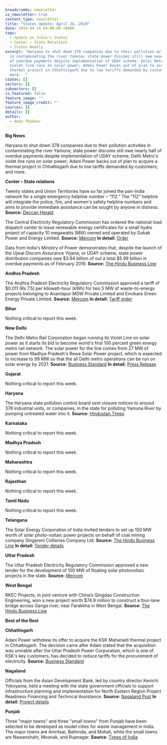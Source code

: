 ```yaml
---
breadcrumbs: newsletter
is_newsletter: true
content_type: newsletter
title: "States Update: April 24, 2019"
date: 2019-04-24 04:00:00 +0000
tags:
  - Update on India's States
  - Center – State Relations 
  - States Weekly
excerpt: "Haryana to shut down 378 companies due to their pollution activities
  in contaminating the river Yamuna; state power discoms still owe nearly half
  of overdue payments despite implementation of UDAY scheme; Delhi Metro's
  violet line runs on solar power; Adani Power backs out of plan to acquire a
  thermal project in Chhattisgarh due to low tariffs demanded by customers; and
  more.  "
states: []
sectors: []
subsectors: []
is_featured: false
feature_image: ""
feature_image_credit: ""
sources: []
details: []
author:
  - Aman Thakker
---
```

**Big News**

Haryana to shut down 378 companies due to their pollution activities in contaminating the river Yamuna; state power discoms still owe nearly half of overdue payments despite implementation of UDAY scheme; Delhi Metro's violet line runs on solar power; Adani Power backs out of plan to acquire a thermal project in Chhattisgarh due to low tariffs demanded by customers; and more.

**Center – State relations**

Twenty states and Union Territories have so far joined the pan-India network for a single emergency helpline number – “112.” The ”112” helpline will integrate the police, fire, and women's safety helpline numbers and aims to provide immediate assistance can be sought by anyone in distress. **Source:** [Deccan Herald](https://www.deccanherald.com/national/20-states-join-pan-india-emergency-helpline-number-112-729481.html)

The Central Electricity Regulatory Commission has ordered the national load dispatch center to issue renewable energy certificates for a small hydro project of capacity 10 megawatts (MW) owned and operated by Gokak Power and Energy Limited. **Source:** [Mercom](https://mercomindia.com/cerc-asks-nldc-issue-rec-commissioned-renewable-projects/) **In detail:** [Order](http://cercind.gov.in/2019/orders/292.pdf)

Data from India's Ministry of Power demonstrates that, despite the launch of the Ujwal Discom Assurance Yojana, or UDAY scheme, state power distribution companies owe $3.94 billion of out a total $5.99 billion in overdue payments as of February 2019. **Source:** [The Hindu Business Line](https://www.thehindubusinessline.com/economy/spiralling-dues-by-discoms-to-gencos-erode-the-power-of-uday/article26905012.ece)

**Andhra Pradesh**

The Andhra Pradesh Electricity Regulatory Commission approved a tariff of $0.011 (Rs 7.5) per kilowatt-hour (kWh) for two 5 MW of waste-to-energy projects belonging to Anantapur MSW Private Limited and Envikare Green Energy Private Limited. **Source:** [Mercom](https://mercomindia.com/tariff-7-5-kwh-for-waste-to-energy-projects/) **In detail:** [Tariff order](http://www.aperc.gov.in/admin/upload/OrderEnvicare.pdf)

**Bihar**

Nothing critical to report this week.

**New Delhi**

The Delhi Metro Rail Corporation began running its Violet Line on solar power as it starts its bid to become world's first 100 percent green energy metro rail network. The solar power for the line comes from 27 MW of power from Madhya Pradesh's Rewa Solar Power project, which is expected to increase to 99 MW so that the all Delhi metro operations can be run on solar energy by 2021. **Source:** [Business Standard](https://www.business-standard.com/article/news-ani/in-a-first-delhi-metro-runs-on-solar-power-gets-27-mw-power-from-rewa-project-119041900262_1.html) **In detail:** [Press Release](http://www.delhimetrorail.com/press_reldetails.aspx?id=0ssoOzVvQnglld)

**Gujarat**

Nothing critical to report this week.

**Haryana**

The Haryana state pollution control board sent closure notices to around 378 industrial units, or companies, in the state for polluting Yamuna River by pumping untreated water into it. **Source:** [Hindustan Times](https://www.hindustantimes.com/gurugram/378-industrial-units-in-haryana-to-face-closure-for-polluting-yamuna/story-JkORNbzGEsdFgjLQrewkWM.html)

**Karnataka**

Nothing critical to report this week.

**Madhya Pradesh**

Nothing critical to report this week.

**Maharashtra**

Nothing critical to report this week.

**Rajasthan**

Nothing critical to report this week.

**Tamil Nadu**

Nothing critical to report this week.

**Telangana**

The Solar Energy Corporation of India invited tenders to set up 150 MW worth of solar photo-voltaic power projects on behalf of coal mining company Singareni Collieries Company Ltd. **Source:** [The Hindu Business Line](https://www.thehindubusinessline.com/companies/seci-invites-tenders-for-150-mw-mw-solar-pv-project-for-singareni/article26865417.ece) **In detail:** [Tender details](http://seci.co.in/show_whats_new.php?id=871)

**Uttar Pradesh**

The Uttar Pradesh Electricity Regulatory Commission approved a new tender for the development of 100 MW of floating solar photovoltaic projects in the state. **Source:** [Mercom](https://mercomindia.com/uttar-pradesh-approves-bid-100-mw-floating-solar/)

**West Bengal**

RKEC Projects, in joint venture with China’s Qingdao Construction Engineering, won a new project worth $74.9 million to construct a four-lane bridge across Ganga river, near Farakkha in West Bengal. **Source:** [The Hindu Business Line](https://www.thehindubusinessline.com/economy/logistics/rkec-bags-520-cr-bridge-project-in-west-bengal/article26887616.ece)

**Best of the Rest**

**Chhattisgarh**

Adani Power withdrew its offer to acquire the KSK Mahanadi thermal project in Chhattisgarh. The decision came after Adani stated that the acquisition was unviable after the Uttar Pradesh Power Corporation, which is one of KSK's key customers, has decided to reduce tariffs for the procurement of electricity. **Source:** [Business Standard](https://www.business-standard.com/article/companies/adani-power-withdraws-offer-to-acquire-ksk-mahanadi-project-in-chhattisgarh-119041801313_1.html)

**Nagaland**

Officials from the Asian Development Bank, led by country director Kenichi Yokoyama, held a meeting with the state government officials to support infrastructure planning and implementation for North Eastern Region Project Readiness Financing and Technical Assistance. **Source:** [Nagaland Post](http://www.nagalandpost.com/adb-to-assist-nagaland-in-preparing-quality-dprs/194112.html) **In detail:** [Project details](https://www.adb.org/projects/35290-023/main#project-pds)

**Punjab**

Three "major towns" and three "small towns" from Punjab have been selected to be developed as model cities for waste management in India. The major towns are Amritsar, Bathinda, and Mohali, while the small towns are Nawanshahr, Moonak, and Rupnagar. **Source:** [Times of India](https://timesofindia.indiatimes.com/city/chandigarh/6-punjab-cities-to-be-developed-as-models-for-waste-mgt/articleshowprint/68880492.cms)
